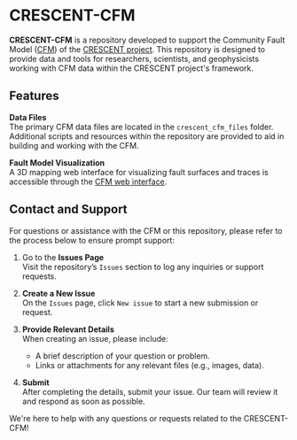# CRESCENT-CFM

**CRESCENT-CFM** is a repository developed to support the Community Fault Model ([CFM](https://cascadiaquakes.org/cfm/)) of the [CRESCENT project](https://cascadiaquakes.org/). This repository is designed to provide data and tools for researchers, scientists, and geophysicists working with CFM data within the CRESCENT project's framework.

## Features

**Data Files**  
The primary CFM data files are located in the `crescent_cfm_files` folder. Additional scripts and resources within the repository are provided to aid in building and working with the CFM.

**Fault Model Visualization**  
A 3D mapping web interface for visualizing fault surfaces and traces is accessible through the [CFM web interface](https://cfm.cascadiaquakes.org/).

## Contact and Support

For questions or assistance with the CFM or this repository, please refer to the process below to ensure prompt support:

1. Go to the **Issues Page**  
   Visit the repository’s `Issues` section to log any inquiries or support requests.

2. **Create a New Issue**  
   On the `Issues` page, click `New issue` to start a new submission or request.

3. **Provide Relevant Details**  
   When creating an issue, please include:

   - A brief description of your question or problem.
   - Links or attachments for any relevant files (e.g., images, data).

4. **Submit**  
   After completing the details, submit your issue. Our team will review it and respond as soon as possible.

We're here to help with any questions or requests related to the CRESCENT-CFM!
